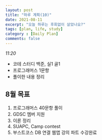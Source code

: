 ```yaml
---
layout: post
title: "하루 계획(10)"
date: 2021-08-11
excerpt: "오늘 하루는 후회없이 살았나요?"
tags: [plan, life, study]
category : [Daily Plan]
comments: false
---
```

*11:20*
* 코테 스터디 백준, 실1 골1
* 프로그래머스 1문항
* 풀이한 내용 정리

## 8월 목표
1. 프로그래머스 40문항 풀이
2. GDSC 멤버 지원
3. 이론 정리
4. SUAPC, Camp contest
5. 부스트코스 DB 연결 웹앱 강의 파트 수강완료
